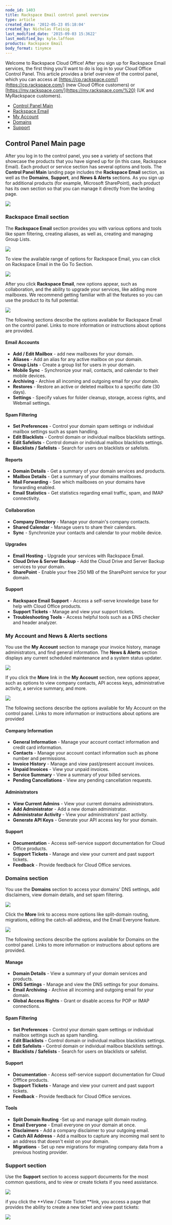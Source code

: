 ```yaml
---
node_id: 1403
title: Rackspace Email control panel overview
type: article
created_date: '2012-05-23 05:18:04'
created_by: Nicholas Fleisig
last_modified_date: '2015-09-03 15:3622'
last_modified_by: kyle.laffoon
products: Rackspace Email
body_format: tinymce
---
```


Welcome to Rackspace Cloud Office! After you sign up for Rackspace Email
services, the first thing you'll want to do is log in to your Cloud
Office Control Panel. This article provides a brief overview of the
control panel, which you can access at
[https://cp.rackspace.com/](https://cp.rackspace.com/) (new Cloud Office
customers) or
[https://my.rackspace.com/](https://my.rackspace.com/%20) (UK and
MyRackspace customers).

-   [Control Panel Main](#ControlPanelMain)
-   [Rackspace Email](#RackspaceEmail)
-   [My Account](#MyAccount)
-   [Domains](#Domains)
-   [Support](#Support)

 

Control Panel Main page
-----------------------

After you log in to the control panel, you see a variety of sections
that showcase the products that you have signed up for (in this case,
Rackspace Email). Each product or service section has several options
and tools. The **Control Panel Main** landing page includes the
**Rackspace Email** section, as well as the **Domains**, **Support**,
and **News & Alerts** sections. As you sign up for additional products
(for example, Microsoft SharePoint), each product has its own section so
that you can manage it directly from the landing page.

![](/knowledge_center/sites/default/files/field/image/CP_Main.png) 

 

### Rackspace Email section

The **Rackspace Email** section provides you with various options and
tools like spam filtering, creating aliases, as well as, creating and
managing Group Lists.

![](/knowledge_center/sites/default/files/field/image/RSE_Section.png) 

To view the available range of options for Rackspace Email, you can
click on Rackspace Email in the Go To Section.

![](/knowledge_center/sites/default/files/field/image/Go_To_Section.png)

After you click **Rackspace Email**, new options appear, such as
collaboration, and the ability to upgrade your services, like adding
more mailboxes. We recommend getting familiar with all the features so
you can use the product to its full potential.

![](http://c15042926.r26.cf2.rackcdn.com/CP3.png) 

The following sections describe the options available for Rackspace
Email on the control panel. Links to more information or instructions
about options are provided.

#### Email Accounts

-   **Add / Edit Mailbox** - add new mailboxes for your domain.
-   **Aliases** - Add an alias for any active mailbox on your domain.
-   **Group Lists** - Create a group list for users in your domain.
-   **Mobile Sync** - Synchronize your mail, contacts, and calendar to
    their mobile devices.
-   **Archiving** - Archive all incoming and outgoing email for your
    domain.
-   **Restores** - Restore an active or deleted mailbox to a specific
    date (30 days).
-   **Settings** - Specify values for folder cleanup, storage, access
    rights, and Webmail settings.

#### Spam Filtering

-   **Set Preferences** - Control your domain spam settings or
    individual mailbox settings such as spam handling.
-   **Edit Blacklists** - Control domain or individual mailbox
    blacklists settings.
-   **Edit Safelists** - Control domain or individual mailbox blacklists
    settings.
-   **Blacklists / Safelists** - Search for users on blacklists or
    safelists.

#### Reports

-   **Domain Details** - Get a summary of your domain services and
    products.
-   **Mailbox Details** - Get a summary of your domains mailboxes.
-   **Mail Forwarding** -  See which mailboxes on your domains have
    forwarding enabled.
-   **Email Statistics** - Get statistics regarding email traffic, spam,
    and IMAP connectivity.

#### Collaboration

-   **Company Directory** - Manage your domain's company contacts.
-   **Shared Calendar** - Manage users to share their calendars.
-   **Sync** - Synchronize your contacts and calendar to your mobile
    device.

#### Upgrades

-   **Email Hosting** - Upgrade your services with Rackspace Email.
-   **Cloud Drive & Server Backup** - Add the Cloud Drive and Server
    Backup services to your domain.
-   **SharePoint** - Enable your free 250 MB of the SharePoint service
    for your domain.

#### Support

-   **Rackspace Email Support** - Access a self-serve knowledge base for
    help with Cloud Office products.
-   **Support Tickets** - Manage and view your support tickets.
-   **Troubleshooting Tools** - Access helpful tools such as a DNS
    checker and header analyzer.

 

### My Account and News & Alerts sections

You use the **My Account** section to manage your invoice history,
manage administrators, and find general information. The **News &
Alerts** section displays any current scheduled maintenance and a system
status updater. 

![](http://c15042926.r26.cf2.rackcdn.com/CP6.png) 

If you click the **More** link in the **My Account** section, new
options appear, such as options to view company contacts, API access
keys, administrative activity, a service summary, and more.

![](http://c15042926.r26.cf2.rackcdn.com/Cp10.png)

The following sections describe the options available for My Account on
the control panel. Links to more information or instructions about
options are provided 

#### Company Information

-   **General Information** - Manage your account contact information
    and credit card information.
-   **Contacts** - Manage your account contact information such as phone
    number and permissions.
-   **Invoice History** - Manage and view past/present account invoices.
-   **Unpaid Invoices** - View your unpaid invoices.
-   **Service Summary** - View a summary of your billed services.
-   **Pending Cancellations** - View any pending cancellation requests.

#### Administrators

-   **View Current Admins** - View your current domains administrators.
-   **Add Administrator** - Add a new domain administrator.
-   **Administrator Activity** - View your administrators' past
    activity.
-   **Generate API Keys** - Generate your API access key for your
    domain.

#### **Support**

-   **Documentation** - Access self-service support documentation for
    Cloud Office products.
-   **Support Tickets** - Manage and view your current and past support
    tickets.
-   **Feedback** - Provide feedback for Cloud Office services.

 

### Domains section

You use the **Domains** section to access your domains' DNS settings,
add disclaimers, view domain details, and set spam filtering.

![](http://c15042926.r26.cf2.rackcdn.com/CP4.png) 

Click the **More** link to access more options like split-domain
routing, migrations, editing the catch-all address, and the Email
Everyone feature. 

![](http://c15042926.r26.cf2.rackcdn.com/CP5.png) 

The following sections describe the options available for Domains on the
control panel. Links to more information or instructions about options
are provided.

#### Manage

-   **Domain Details** - View  a summary of your domain services and
    products.
-   **DNS Settings** - Manage and view the DNS settings for your
    domains.
-   **Email Archiving** - Archive all incoming and outgoing email for
    your domain.
-   **Global Access Rights** - Grant or disable access for POP or IMAP
    connections.

#### Spam Filtering

-   **Set Preferences** - Control your domain spam settings or
    individual mailbox settings such as spam handling.
-   **Edit Blacklists** - Control domain or individual mailbox
    blacklists settings.
-   **Edit Safelists** - Control domain or individual mailbox blacklists
    settings.
-   **Blacklists / Safelists** - Search for users on blacklists or
    safelist.

#### Support

-   **Documentation** - Access self-service support documentation for
    Cloud Offfice products.
-   **Support Tickets** - Manage and view your current and past support
    tickets.
-   **Feedback** - Provide feedback for Cloud Office services.

#### Tools

-   **Split Domain Routing** -Set up and manage split domain routing.
-   **Email Everyone** - Email everyone on your domain at once.
-   **Disclaimers** - Add a company disclaimer to your outgoing email.
-   **Catch All Address** - Add a mailbox to capture any incoming mail
    sent to an address that doesn't exist on your domain.
-   **Migrations** - Set up new migrations for migrating company data
    from a previous hosting provider.

 

### Support section

Use the **Support** section to access support documents for the most
common questions, and to view or create tickets if you need assistance.

![](http://c15042926.r26.cf2.rackcdn.com/CPEight.png) 

if you click  the **View / Create Ticket **link, you access a page that
provides the ability to create a new ticket and view past tickets:

![](http://c15042926.r26.cf2.rackcdn.com/CP9.png)

